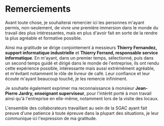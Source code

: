 # Remerciements

Avant toute chose, je souhaiterai remercier ici les personnes m'ayant permis, non-seulement, de vivre une première immersion dans le monde du travail des plus intéressantes, mais en plus d'avoir fait en sorte de la rendre la plus agréable et formative possible. 

Ainsi ma gratitude se dirige conjointement à messieurs **Thierry Fernandez, support informatique industrielle** et **Thierry Ferrand, responsable service informatique**. En m'ayant, dans un premier temps, sélectionné, puis dans un second temps guidé et dirigé dans le monde de l'entreprise, ils ont rendu cette expérience possible, intéressante mais aussi extrémêment agréable, et m'évitant notamment le rôle de livreur de café. Leur confiance et leur écoute m'ayant beaucoup touché, je les remercie infiniment.  

Je souhaite également exprimer ma reconnaissance à monsieur **Jean-Pierre Jardry, enseignant superviseur**, pour l'intérêt porté à mon travail ainsi qu'à l'entreprise en elle-même, notamment lors de la visite des locaux. 

L'ensemble des collaborateurs travaillant au sein de la SGAC ayant fait preuve d'une patience à toute épreuve dans la plupart des situations, je leur communique ici l'expression de ma gratitude. 